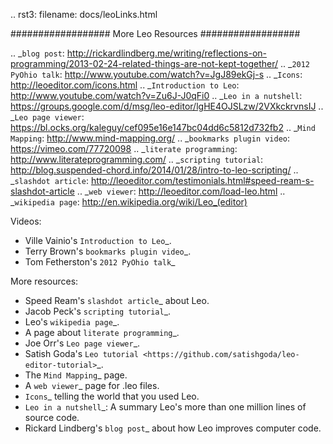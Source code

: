 .. rst3: filename: docs/leoLinks.html

##################
More Leo Resources
##################

.. _`blog post`: http://rickardlindberg.me/writing/reflections-on-programming/2013-02-24-related-things-are-not-kept-together/
.. _`2012 PyOhio talk`:     http://www.youtube.com/watch?v=JgJ89ekGj-s
.. _`Icons`:                http://leoeditor.com/icons.html
.. _`Introduction to Leo`:  http://www.youtube.com/watch?v=Zu6J-J0qFi0
.. _`Leo in a nutshell`:    https://groups.google.com/d/msg/leo-editor/lgHE4OJSLzw/2VXkckrvnsIJ
.. _`Leo page viewer`:      https://bl.ocks.org/kaleguy/cef095e16e147bc04dd6c5812d732fb2
.. _`Mind Mapping`:         http://www.mind-mapping.org/
.. _`bookmarks plugin video`: https://vimeo.com/77720098 
.. _`literate programming`: http://www.literateprogramming.com/
.. _`scripting tutorial`:   http://blog.suspended-chord.info/2014/01/28/intro-to-leo-scripting/
.. _`slashdot article`:     http://leoeditor.com/testimonials.html#speed-ream-s-slashdot-article
.. _`web viewer`:           http://leoeditor.com/load-leo.html
.. _`wikipedia page`:       http://en.wikipedia.org/wiki/Leo_(editor)

Videos:

- Ville Vainio's `Introduction to Leo`_.
- Terry Brown's `bookmarks plugin video`_.
- Tom Fetherston's `2012 PyOhio talk`_

More resources:

- Speed Ream's `slashdot article`_ about Leo.
- Jacob Peck's `scripting tutorial`_.
- Leo's `wikipedia page`_.
- A page about `literate programming`_.
- Joe Orr's `Leo page viewer`_.
- Satish Goda's `Leo tutorial <https://github.com/satishgoda/leo-editor-tutorial>`_.
- The `Mind Mapping`_ page.
- A `web viewer`_ page for .leo files.
- `Icons`_ telling the world that you used Leo.
- `Leo in a nutshell`_: A summary Leo's more than one million lines of source code.
- Rickard Lindberg's `blog post`_ about how Leo improves computer code.

